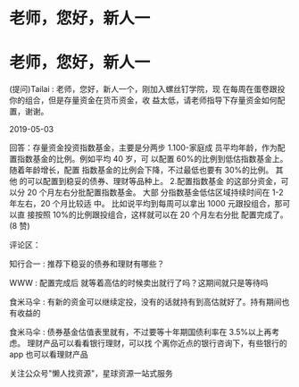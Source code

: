 # 老师，您好，新人一

# 老师，您好，新人一

(提问)Tailai : 老师，您好，新人一个，刚加入螺丝钉学院，现 在每周在蛋卷跟投你的组合，但是存量资金在货币资金，收 益太低，请老师指导下存量资金如何配置，谢谢。

2019-05-03

回答：存量资金投资指数基金，主要是分两步 1.100-家庭成 员平均年龄，作为配置指数基金的比例。例如平均 40 岁，可 以配置 60%的比例到低估指数基金上。 随着年龄增长，配置 指数基金的比例会下降，不过最低也要有 30%的比例。 其他 的可以配置到稳妥的债券、理财等品种上。 2.配置指数基金 的这部分资金，可以分 20 个月左右分批配置指数基金。 大部 分指数基金低估区域持续时间在 1-2 年左右，20 个月比较适 中。 比如说平均到每周可以拿出 1000 元跟投组合，那可以直 接按照 10%的比例跟投组合，这样就可以在 20 个月左右分批 配置完成了。(8 赞)

评论区：

知行合一 : 推荐下稳妥的债券和理财有哪些？

WWW : 配置完成后 就等着高估的时候卖出就行了吗？这期间就只是等待吗

食米马伞 : 有新的资金可以继续定投，没有的话就持有到高估就好了。持有期间也有收益的

食米马伞 : 债券基金估值表里就有，不过要等十年期国债利率在 3.5%以上再考虑。 理财产品可以看看银行理财，可以找 个离你近点的银行咨询下，有些银行的 app 也可以看理财产品

关注公众号"懒人找资源"，星球资源一站式服务